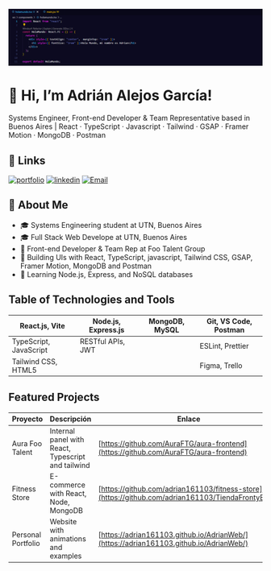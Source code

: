 
![Logo](https://raw.githubusercontent.com/adrian161103/adrian161103/refs/heads/main/HolaSoyAdrian.png)


# 👋 Hi, I’m Adrián Alejos García!

Systems Engineer, Front-end Developer & Team Representative based in Buenos Aires | React · TypeScript · Javascript · Tailwind · GSAP · Framer Motion · MongoDB · Postman


## 🔗 Links
[![portfolio](https://img.shields.io/badge/my_portfolio-000?style=for-the-badge&logo=ko-fi&logoColor=white)](https://adrian161103.github.io/AdrianWeb/)
[![linkedin](https://img.shields.io/badge/linkedin-0A66C2?style=for-the-badge&logo=linkedin&logoColor=white)](https://www.linkedin.com/in/adrianalejosgarcia)
[![Email](https://img.shields.io/badge/Email-EA4335?style=for-the-badge&logo=twitter&logoColor=white)](mailto:adriankeomaa@gmail.com/)


## 🚀 About Me
- 🎓 Systems Engineering student at UTN, Buenos Aires  
- 🎓 Full Stack Web Develope at UTN, Buenos Aires
- 💼 Front-end Developer & Team Rep at Foo Talent Group  
- 🔭 Building UIs with React, TypeScript, javascript, Tailwind CSS, GSAP, Framer Motion, MongoDB and Postman 
- 🌱 Learning Node.js, Express, and NoSQL databases

<!-- 
## Stats

![App Screenshot](https://github-readme-stats.vercel.app/api?username=adrian161103&show_icons=true&theme=dark&count_private=true)
![App Screenshot](https://github-readme-streak-stats.herokuapp.com/?user=adrian161103&theme=dark)
![App Screenshot](https://github-readme-stats.vercel.app/api/top-langs/?username=adrian161103&layout=compact&theme=dark)
-->

## Table of Technologies and Tools

| React.js, Vite | Node.js, Express.js | MongoDB, MySQL | Git, VS Code, Postman |
| ----------------------- | ------------------- | -------------- | --------------------- |
| TypeScript, JavaScript  | RESTful APIs, JWT   |                | ESLint, Prettier      |
| Tailwind CSS, HTML5     |                     |                | Figma, Trello         |

## Featured Projects

| Proyecto           | Descripción                         | Enlace                                                                                         |
| ------------------ | ----------------------------------- | ---------------------------------------------------------------------------------------------- |
| Aura Foo Talent      | Internal panel with React, Typescript and tailwind          | [https://github.com/AuraFTG/aura-frontend](https://github.com/AuraFTG/aura-frontend)           |
| Fitness Store      | E-commerce with React, Node, MongoDB | [https://github.com/adrian161103/fitness-store](https://github.com/adrian161103/TiendaFrontyBack) |
| Personal Portfolio | Website with animations and examples | [https://adrian161103.github.io/AdrianWeb/](https://adrian161103.github.io/AdrianWeb/)         |


